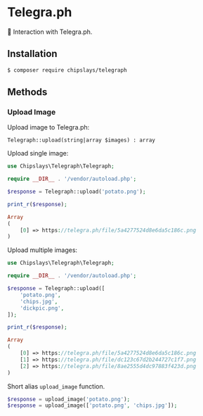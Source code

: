# Telegra.ph

📝 Interaction with Telegra.ph.

## Installation
```bash
$ composer require chipslays/telegraph
```

## Methods

### Upload Image

Upload image to Telegra.ph:

```
Telegraph::upload(string|array $images) : array
```

Upload single image:

```php
use Chipslays\Telegraph\Telegraph;

require __DIR__ . '/vendor/autoload.php';

$response = Telegraph::upload('potato.png');

print_r($response);

Array
(
    [0] => https://telegra.ph/file/5a4277524d8e6da5c186c.png
)
```

Upload multiple images:

```php
use Chipslays\Telegraph\Telegraph;

require __DIR__ . '/vendor/autoload.php';

$response = Telegraph::upload([
    'potato.png', 
    'chips.jpg', 
    'dickpic.png',
]);

print_r($response);

Array
(
    [0] => https://telegra.ph/file/5a4277524d8e6da5c186c.png
    [1] => https://telegra.ph/file/dc123c67d2b244727c1f7.png
    [2] => https://telegra.ph/file/8ae2555d4dc97883f423d.png
)
```

Short alias `upload_image` function.

```php
$response = upload_image('potato.png');
$response = upload_image(['potato.png', 'chips.jpg']);
```
